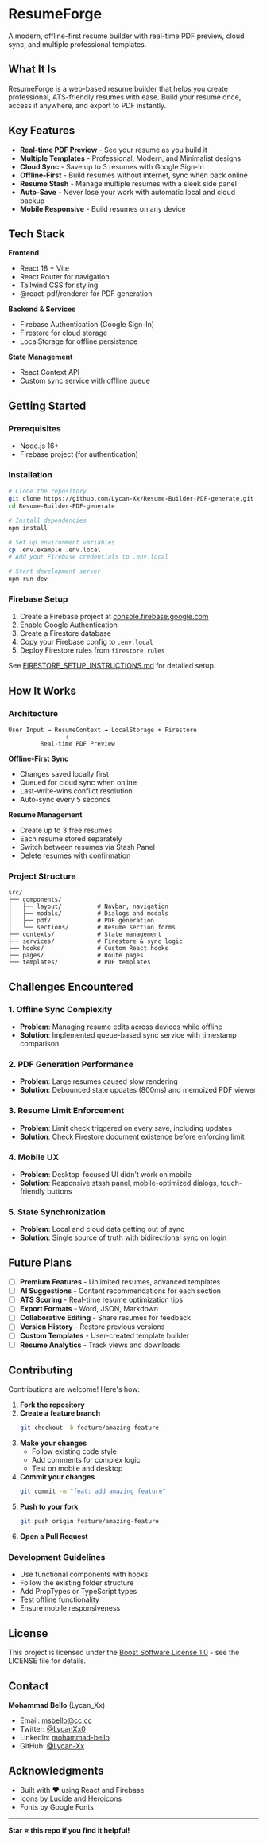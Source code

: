 # ResumeForge

A modern, offline-first resume builder with real-time PDF preview, cloud sync, and multiple professional templates.

## What It Is

ResumeForge is a web-based resume builder that helps you create professional, ATS-friendly resumes with ease. Build your resume once, access it anywhere, and export to PDF instantly.

## Key Features

- **Real-time PDF Preview** - See your resume as you build it
- **Multiple Templates** - Professional, Modern, and Minimalist designs
- **Cloud Sync** - Save up to 3 resumes with Google Sign-In
- **Offline-First** - Build resumes without internet, sync when back online
- **Resume Stash** - Manage multiple resumes with a sleek side panel
- **Auto-Save** - Never lose your work with automatic local and cloud backup
- **Mobile Responsive** - Build resumes on any device

## Tech Stack

**Frontend**

- React 18 + Vite
- React Router for navigation
- Tailwind CSS for styling
- @react-pdf/renderer for PDF generation

**Backend & Services**

- Firebase Authentication (Google Sign-In)
- Firestore for cloud storage
- LocalStorage for offline persistence

**State Management**

- React Context API
- Custom sync service with offline queue

## Getting Started

### Prerequisites

- Node.js 16+
- Firebase project (for authentication)

### Installation

```bash
# Clone the repository
git clone https://github.com/Lycan-Xx/Resume-Builder-PDF-generate.git
cd Resume-Builder-PDF-generate

# Install dependencies
npm install

# Set up environment variables
cp .env.example .env.local
# Add your Firebase credentials to .env.local

# Start development server
npm run dev
```

### Firebase Setup

1. Create a Firebase project at [console.firebase.google.com](https://console.firebase.google.com)
2. Enable Google Authentication
3. Create a Firestore database
4. Copy your Firebase config to `.env.local`
5. Deploy Firestore rules from `firestore.rules`

See [FIRESTORE_SETUP_INSTRUCTIONS.md](FIRESTORE_SETUP_INSTRUCTIONS.md) for detailed setup.

## How It Works

### Architecture

```
User Input → ResumeContext → LocalStorage + Firestore
                ↓
         Real-time PDF Preview
```

**Offline-First Sync**

- Changes saved locally first
- Queued for cloud sync when online
- Last-write-wins conflict resolution
- Auto-sync every 5 seconds

**Resume Management**

- Create up to 3 free resumes
- Each resume stored separately
- Switch between resumes via Stash Panel
- Delete resumes with confirmation

### Project Structure

```
src/
├── components/
│   ├── layout/          # Navbar, navigation
│   ├── modals/          # Dialogs and modals
│   ├── pdf/             # PDF generation
│   └── sections/        # Resume section forms
├── contexts/            # State management
├── services/            # Firestore & sync logic
├── hooks/               # Custom React hooks
├── pages/               # Route pages
└── templates/           # PDF templates
```

## Challenges Encountered

### 1. **Offline Sync Complexity**

- **Problem**: Managing resume edits across devices while offline
- **Solution**: Implemented queue-based sync service with timestamp comparison

### 2. **PDF Generation Performance**

- **Problem**: Large resumes caused slow rendering
- **Solution**: Debounced state updates (800ms) and memoized PDF viewer

### 3. **Resume Limit Enforcement**

- **Problem**: Limit check triggered on every save, including updates
- **Solution**: Check Firestore document existence before enforcing limit

### 4. **Mobile UX**

- **Problem**: Desktop-focused UI didn't work on mobile
- **Solution**: Responsive stash panel, mobile-optimized dialogs, touch-friendly buttons

### 5. **State Synchronization**

- **Problem**: Local and cloud data getting out of sync
- **Solution**: Single source of truth with bidirectional sync on login

## Future Plans

- [ ] **Premium Features** - Unlimited resumes, advanced templates
- [ ] **AI Suggestions** - Content recommendations for each section
- [ ] **ATS Scoring** - Real-time resume optimization tips
- [ ] **Export Formats** - Word, JSON, Markdown
- [ ] **Collaborative Editing** - Share resumes for feedback
- [ ] **Version History** - Restore previous versions
- [ ] **Custom Templates** - User-created template builder
- [ ] **Resume Analytics** - Track views and downloads

## Contributing

Contributions are welcome! Here's how:

1. **Fork the repository**
2. **Create a feature branch**
   ```bash
   git checkout -b feature/amazing-feature
   ```
3. **Make your changes**
   - Follow existing code style
   - Add comments for complex logic
   - Test on mobile and desktop
4. **Commit your changes**
   ```bash
   git commit -m "feat: add amazing feature"
   ```
5. **Push to your fork**
   ```bash
   git push origin feature/amazing-feature
   ```
6. **Open a Pull Request**

### Development Guidelines

- Use functional components with hooks
- Follow the existing folder structure
- Add PropTypes or TypeScript types
- Test offline functionality
- Ensure mobile responsiveness

## License

This project is licensed under the [Boost Software License 1.0](LICENSE) - see the LICENSE file for details.

## Contact

**Mohammad Bello** (Lycan_Xx)

- Email: [msbello@cc.cc](mailto:msbello@cc.cc)
- Twitter: [@LycanXx0](https://x.com/LycanXx0)
- LinkedIn: [mohammad-bello](https://linkedin.com/in/mohammad-bello/)
- GitHub: [@Lycan-Xx](https://github.com/Lycan-Xx)

## Acknowledgments

- Built with ❤️ using React and Firebase
- Icons by [Lucide](https://lucide.dev) and [Heroicons](https://heroicons.com)
- Fonts by Google Fonts

---

**Star ⭐ this repo if you find it helpful!**
